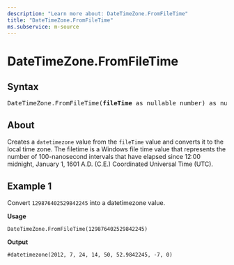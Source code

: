 ```yaml
---
description: "Learn more about: DateTimeZone.FromFileTime"
title: "DateTimeZone.FromFileTime"
ms.subservice: m-source
---
```

# DateTimeZone.FromFileTime

## Syntax

<pre>
DateTimeZone.FromFileTime(<b>fileTime</b> as nullable number) as nullable datetimezone  
</pre>
  
## About

Creates a `datetimezone` value from the `fileTime` value and converts it to the local time zone. The filetime is a Windows file time value that represents the number of 100-nanosecond intervals that have elapsed since 12:00 midnight, January 1, 1601 A.D. (C.E.) Coordinated Universal Time (UTC).

## Example 1

Convert `129876402529842245` into a datetimezone value.

**Usage**

```powerquery-m
DateTimeZone.FromFileTime(129876402529842245)
```

**Output**

`#datetimezone(2012, 7, 24, 14, 50, 52.9842245, -7, 0)`

